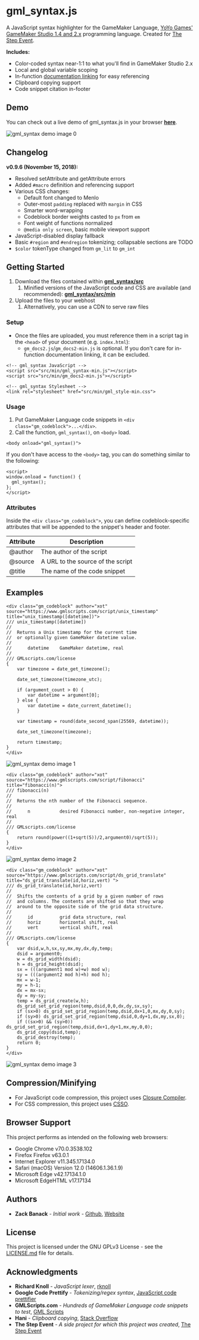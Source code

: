 # gml_syntax.js

A JavaScript syntax highlighter for the GameMaker Language, [YoYo Games' GameMaker Studio 1.4 and 2.x](https://yoyogames.com) programming language. Created for [The Step Event](http://thestepevent.com).

**Includes:**
* Color-coded syntax near-1:1 to what you'll find in GameMaker Studio 2.x
* Local and global variable scoping
* In-function [documentation linking](http://docs2.yoyogames.com/) for easy referencing
* Clipboard copying support
* Code snippet citation in-footer

## Demo

You can check out a live demo of gml_syntax.js in your browser **[here](https://banack.me/gm/gml_syntax/)**.

![gml_syntax demo image 0](https://github.com/zbanack/gml_syntax/blob/master/demo/gml_syntax-v0.9.1-demo-0.png?raw=true)

## Changelog

**v0.9.6 (November 15, 2018):**
* Resolved setAttribute and getAttribute errors
* Added `#macro` definition and referencing support
* Various CSS changes:
    * Default font changed to Menlo
    * Outer-most `padding` replaced with `margin` in CSS
    * Smarter word-wrapping
    * Codeblock border weights casted to `px` from `em`
    * Font weight of functions normalized
    * `@media only screen`, basic mobile viewport support
* JavaScript-disabled display fallback
* Basic `#region` and `#endregion` tokenizing; collapsable sections are TODO
* `$color` tokenType changed from `gm_lit` to `gm_int`

## Getting Started

1. Download the files contained within **[gml_syntax/src](https://github.com/zbanack/gml_syntax/tree/master/src)**
	1. Minified versions of the JavaScript code and CSS are available (and recommended): **[gml_syntax/src/min](https://github.com/zbanack/gml_syntax/tree/master/src/min)**
2. Upload the files to your webhost
	1. Alternatively, you can use a CDN to serve raw files

### Setup

* Once the files are uploaded, you must reference them in a script tag in the `<head>` of your document (e.g. `index.html`):
	* `gm_docs2.js`/`gm_docs2-min.js` is optional. If you don't care for in-function documentation linking, it can be excluded.

```
<!-- gml_syntax JavaScript -->
<script src="src/min/gml_syntax-min.js"></script>
<script src="src/min/gm_docs2-min.js"></script>

<!-- gml_syntax Stylesheet -->
<link rel="stylesheet" href="src/min/gml_style-min.css">
```

### Usage

1. Put GameMaker Language code snippets in `<div class="gm_codeblock">...</div>`.
2. Call the function, `gml_syntax()`, on `<body>` load.

```
<body onload="gml_syntax()">
```

If you don't have access to the `<body>` tag, you can do something similar to the following:

```
<script>
window.onload = function() {
  gml_syntax();
};
</script>
```

### Attributes

Inside the `<div class="gm_codeblock">`, you can define codeblock-specific attributes that will be appended to the snippet's header and footer.

Attribute     | Description
------------- | -------------
@author 	  | The author of the script
@source 	  | A URL to the source of the script
@title  	  | The name of the code snippet

## Examples

```
<div class="gm_codeblock" author="xot" source="https://www.gmlscripts.com/script/unix_timestamp" title="unix_timestamp([datetime])">
/// unix_timestamp([datetime])
//
//  Returns a Unix timestamp for the current time
//  or optionally given GameMaker datetime value.
//
//      datetime    GameMaker datetime, real
//
/// GMLscripts.com/license
{
    var timezone = date_get_timezone();
 
    date_set_timezone(timezone_utc);
 
    if (argument_count > 0) {
        var datetime = argument[0];
    } else {
        var datetime = date_current_datetime();
    }
 
    var timestamp = round(date_second_span(25569, datetime));
 
    date_set_timezone(timezone);
 
    return timestamp;
}
</div>
```

![gml_syntax demo image 1](https://github.com/zbanack/gml_syntax/blob/master/demo/gml_syntax-v0.9.1-demo-1.png?raw=true)

```
<div class="gm_codeblock" author="xot" source="https://www.gmlscripts.com/script/fibonacci" title="fibonacci(n)">
/// fibonacci(n)
//
//  Returns the nth number of the Fibonacci sequence.
//
//      n           desired Fibonacci number, non-negative integer, real
//
/// GMLscripts.com/license
{
    return round(power((1+sqrt(5))/2,argument0)/sqrt(5));
}
</div>
```

![gml_syntax demo image 2](https://github.com/zbanack/gml_syntax/blob/master/demo/gml_syntax-v0.9.1-demo-2.png?raw=true)

```
<div class="gm_codeblock" author="xot" source="https://www.gmlscripts.com/script/ds_grid_translate" title="ds_grid_translate(id,horiz,vert) ">
/// ds_grid_translate(id,horiz,vert)
//
//  Shifts the contents of a grid by a given number of rows
//  and columns. The contents are shifted so that they wrap
//  around to the opposite side of the grid data structure.
//
//      id          grid data structure, real
//      horiz       horizontal shift, real
//      vert        vertical shift, real
//
/// GMLscripts.com/license
{
    var dsid,w,h,sx,sy,mx,my,dx,dy,temp;
    dsid = argument0;
    w = ds_grid_width(dsid);
    h = ds_grid_height(dsid);
    sx = (((argument1 mod w)+w) mod w);
    sy = (((argument2 mod h)+h) mod h);
    mx = w-1;
    my = h-1;
    dx = mx-sx;
    dy = my-sy;
    temp = ds_grid_create(w,h);
    ds_grid_set_grid_region(temp,dsid,0,0,dx,dy,sx,sy);
    if (sx>0) ds_grid_set_grid_region(temp,dsid,dx+1,0,mx,dy,0,sy);
    if (sy>0) ds_grid_set_grid_region(temp,dsid,0,dy+1,dx,my,sx,0);
    if ((sx>0) && (sy>0)) ds_grid_set_grid_region(temp,dsid,dx+1,dy+1,mx,my,0,0);
    ds_grid_copy(dsid,temp);
    ds_grid_destroy(temp);
    return 0;
}
</div>
```

![gml_syntax demo image 3](https://github.com/zbanack/gml_syntax/blob/master/demo/gml_syntax-v0.9.1-demo-3.png?raw=true)

## Compression/Minifying

* For JavaScript code compression, this project uses [Closure Compiler](https://closure-compiler.appspot.com/home).
* For CSS compression, this project uses [CSSO](https://css.github.io/csso/csso.html).

## Browser Support

This project performs as intended on the following web browsers:
* Google Chrome v70.0.3538.102
* Firefox Firefox v63.0.1
* Internet Explorer v11.345.17134.0
* Safari (macOS) Version 12.0 (14606.1.36.1.9)
* Microsoft Edge v42.17134.1.0
* Microsoft EdgeHTML v17.17134

## Authors

* **Zack Banack** - *Initial work* - [Github](https://github.com/zbanack), [Website](https://zackbanack.com)

## License

This project is licensed under the GNU GPLv3 License - see the [LICENSE.md](LICENSE) file for details.

## Acknowledgments

* **Richard Knoll** - *JavaScript lexer*, [rknoll](https://github.com/joeattardi/json-colorizer)
* **Google Code Prettify** - *Tokenizing/regex syntax*,  [JavaScript code prettifier](https://github.com/google/code-prettify)
* **GMLScripts.com** - *Hundreds of GameMaker Language code snippets to test*,  [GML Scripts](https://www.gmlscripts.com/)
* **Hani** - *Clipboard copying*,  [Stack Overflow](https://stackoverflow.com/a/38672314)
* **The Step Event** - *A side project for which this project was created*,  [The Step Event](http://thestepevent.com)
